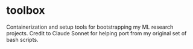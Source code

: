 # toolbox

Containerization and setup tools for bootstrapping my ML research projects. Credit to Claude Sonnet for helping port from my original set of bash scripts.